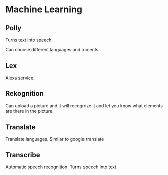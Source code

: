 # Machine Learning

## Polly

Turns text into speech.

Can choose different languages and accents.

## Lex

Alexa service.

## Rekognition

Can upload a picture and it will recognize it and let you know what elements are there in the picture.

## Translate

Translate languages. Similar to google translate

## Transcribe

Automatic speech recognition. Turns speech into text.